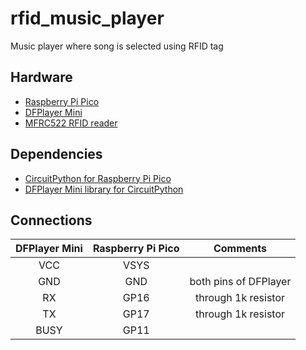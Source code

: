 # rfid_music_player
 
Music player where song is selected using RFID tag

## Hardware

* [Raspberry Pi Pico](https://www.raspberrypi.com/documentation/microcontrollers/raspberry-pi-pico.html)
* [DFPlayer Mini](https://wiki.dfrobot.com/DFPlayer_Mini_SKU_DFR0299)
* [MFRC522 RFID reader](https://randomnerdtutorials.com/security-access-using-mfrc522-rfid-reader-with-arduino/)

## Dependencies

* [CircuitPython for Raspberry Pi Pico](https://circuitpython.org/board/raspberry_pi_pico/)
* [DFPlayer Mini library for CircuitPython](https://github.com/bablokb/circuitpython-dfplayer)

## Connections

| DFPlayer Mini | Raspberry Pi Pico | Comments              |
| :-----------: | :---------------: | :-------------------: |
| VCC           | VSYS              |                       |
| GND           | GND               | both pins of DFPlayer |
| RX            | GP16              | through 1k resistor   |
| TX            | GP17              | through 1k resistor   |
| BUSY          | GP11              |                       |
